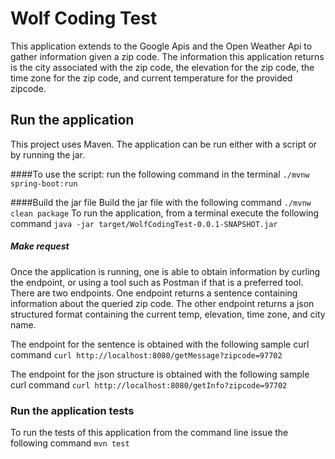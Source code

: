 #  Wolf Coding Test
This application extends to the Google Apis and the Open Weather Api to gather information given a zip code.
The information this application returns is the city associated with the zip code, the elevation for the zip code, the time zone
for the zip code, and current temperature for the provided zipcode.


## Run the application
This project uses Maven.
The application can be run either with a script or by running the jar.

####To use the script:
run the following command in the terminal `./mvnw spring-boot:run`

####Build the jar file
 Build the jar file with the following command `./mvnw clean package`
 To run the application, from a terminal execute the following command `java -jar target/WolfCodingTest-0.0.1-SNAPSHOT.jar`
 
##### Make request
Once the application is running, one is able to obtain information by curling the endpoint, or using a tool such as Postman 
if that is a preferred tool. 
There are two endpoints.  One endpoint returns a sentence containing information about the queried zip code.  The other
endpoint returns a json structured format containing the current temp, elevation, time zone, and city name.

The endpoint for the sentence is obtained with the following sample curl command `curl http://localhost:8080/getMessage?zipcode=97702
`

The endpoint for the json structure is obtained with the following sample curl command `curl http://localhost:8080/getInfo?zipcode=97702
`
 
 
 ### Run the application tests
 To run the tests of this application from the command line issue the following command `mvn test`
 
 